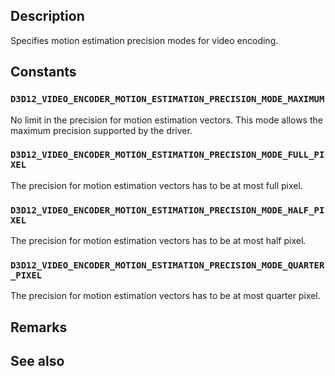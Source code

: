 ## Description

Specifies motion estimation precision modes for video encoding.

## Constants

### `D3D12_VIDEO_ENCODER_MOTION_ESTIMATION_PRECISION_MODE_MAXIMUM`

No limit in the precision for motion estimation vectors. This mode allows the maximum precision supported by the driver.

### `D3D12_VIDEO_ENCODER_MOTION_ESTIMATION_PRECISION_MODE_FULL_PIXEL`

The precision for motion estimation vectors has to be at most full pixel.

### `D3D12_VIDEO_ENCODER_MOTION_ESTIMATION_PRECISION_MODE_HALF_PIXEL`

The precision for motion estimation vectors has to be at most half pixel.

### `D3D12_VIDEO_ENCODER_MOTION_ESTIMATION_PRECISION_MODE_QUARTER_PIXEL`

The precision for motion estimation vectors has to be at most quarter pixel.

## Remarks

## See also